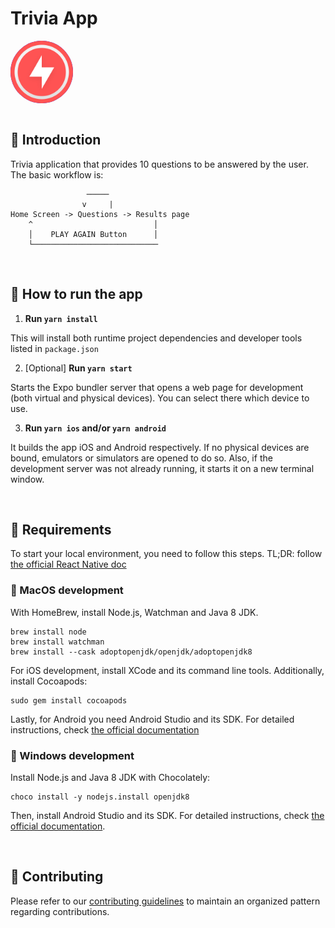 # Trivia App

<div style="width: 100px; height: 100px; border-radius: 50%; overflow: hidden; background-color: blue;"> 
    <img alt="Trivia App Logo" src="./assets/icon.png" width="100%"/>
</div>

</br>

## 👋 Introduction

Trivia application that provides 10 questions to be answered by the user. The basic workflow is:

```
                 ─────
                v     |
Home Screen -> Questions -> Results page
    ^                           │
    │    PLAY AGAIN Button      │
    └────────────────────────────
```

</br>

## 🏃 How to run the app

1. **Run `yarn install`**

This will install both runtime project dependencies and developer tools listed in `package.json`

2. [Optional] **Run `yarn start`**

Starts the Expo bundler server that opens a web page for development (both virtual and physical devices). You can select there which device to use.

3. **Run `yarn ios` and/or `yarn android`**

It builds the app iOS and Android respectively. If no physical devices are bound, emulators or simulators are opened to do so. Also, if the development server was not already running, it starts it on a new terminal window.

</br>

## 🔬 Requirements

To start your local environment, you need to follow this steps. TL;DR: follow [the official React Native doc](https://reactnative.dev/docs/environment-setup)

### 🍏 MacOS development

With HomeBrew, install Node.js, Watchman and Java 8 JDK.

```
brew install node
brew install watchman
brew install --cask adoptopenjdk/openjdk/adoptopenjdk8
```

For iOS development, install XCode and its command line tools. Additionally, install Cocoapods:

```
sudo gem install cocoapods
```

Lastly, for Android you need Android Studio and its SDK. For detailed instructions, check [the official documentation](https://reactnative.dev/docs/environment-setup)

### 🤖 Windows development

Install Node.js and Java 8 JDK with Chocolately:

```
choco install -y nodejs.install openjdk8
```

Then, install Android Studio and its SDK. For detailed instructions, check [the official documentation](https://reactnative.dev/docs/environment-setup).

</br>

## 👐 Contributing

Please refer to our [contributing guidelines](./CONTRIBUTING.md) to maintain an organized pattern regarding contributions.
